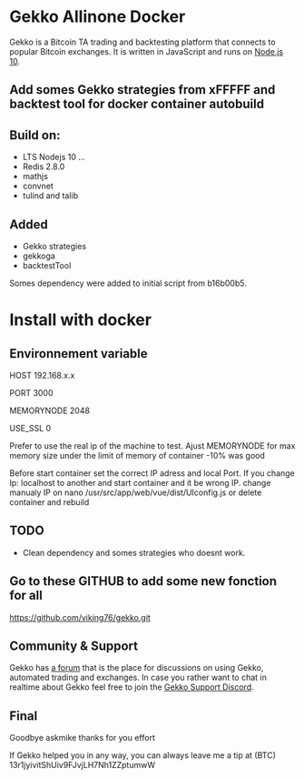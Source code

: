 
# Gekko Allinone Docker
 
Gekko is a Bitcoin TA trading and backtesting platform that connects to popular Bitcoin exchanges. It is written in JavaScript and runs on [Node.js 10](http://nodejs.org).
 ##  Add somes Gekko strategies from xFFFFF and backtest tool for docker container autobuild
 
 ## Build on:
 
 - LTS Nodejs 10 ...
 - Redis 2.8.0
 - mathjs
 - convnet
 - tulind and talib
 
 ## Added
 - Gekko strategies
 - gekkoga
 - backtestTool

Somes dependency were added to initial script from b16b00b5.

# Install with docker

## Environnement variable

HOST 192.168.x.x

PORT 3000

MEMORYNODE 2048

USE_SSL 0

Prefer to use the real ip of the machine to test.
Ajust MEMORYNODE for max memory size under the limit of memory of container -10% was good
 



Before start container set the correct IP adress and local Port.
If you change Ip: localhost to another and start container and it be wrong IP. change manualy IP on
nano /usr/src/app/web/vue/dist/UIconfig.js or delete container and rebuild



## TODO
- Clean dependency and somes strategies who doesnt work.

## Go to these GITHUB to add some new fonction for all
https://github.com/viking76/gekko.git

## Community & Support

Gekko has [a forum](https://forum.gekko.wizb.it/) that is the place for discussions on using Gekko, automated trading and exchanges. In case you rather want to chat in realtime about Gekko feel free to join the [Gekko Support Discord](https://discord.gg/26wMygt).

## Final
Goodbye askmike thanks for you effort

If Gekko helped you in any way, you can always leave me a tip at (BTC) 13r1jyivitShUiv9FJvjLH7Nh1ZZptumwW

